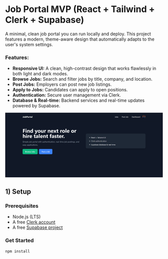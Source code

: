 # Job Portal MVP (React + Tailwind + Clerk + Supabase)

A minimal, clean job portal you can run locally and deploy. This project features a modern, theme-aware design that automatically adapts to the user's system settings.

### Features:
- **Responsive UI:** A clean, high-contrast design that works flawlessly in both light and dark modes.
- **Browse Jobs:** Search and filter jobs by title, company, and location.
- **Post Jobs:** Employers can post new job listings.
- **Apply to Jobs:** Candidates can apply to open positions.
- **Authentication:** Secure user management via Clerk.
- **Database & Real-time:** Backend services and real-time updates powered by Supabase.

![Preview](./screenshot.png)

## 1) Setup

### Prerequisites
- Node.js (LTS)
- A free [Clerk account](https://clerk.com)
- A free [Supabase project](https://supabase.io)

### Get Started
```bash
npm install